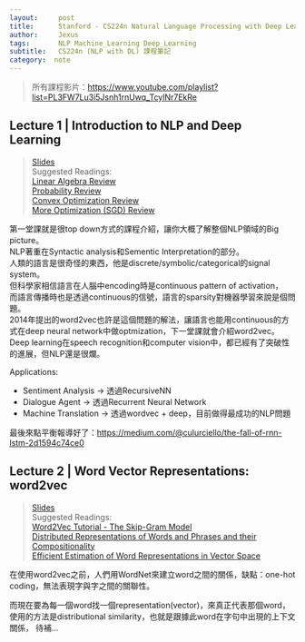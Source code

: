 ```yaml
---
layout:     post
title:      Stanford - CS224n Natural Language Processing with Deep Learning - Course Notes
author:     Jexus
tags: 		NLP Machine_Learning Deep_Learning
subtitle:   CS224n (NLP with DL) 課程筆記
category:  note
---
```


>所有課程影片：https://www.youtube.com/playlist?list=PL3FW7Lu3i5Jsnh1rnUwq_TcylNr7EkRe

## Lecture 1 | Introduction to NLP and Deep Learning 
> [Slides](http://web.stanford.edu/class/cs224n/lectures/lecture1.pdf)  
> Suggested Readings:  
[Linear Algebra Review](http://web.stanford.edu/class/cs224n/readings/cs229-linalg.pdf)  
[Probability Review](http://web.stanford.edu/class/cs224n/readings/cs229-prob.pdf)  
[Convex Optimization Review](http://web.stanford.edu/class/cs224n/readings/cs229-cvxopt.pdf)  
[More Optimization (SGD) Review](http://cs231n.github.io/optimization-1/) 

第一堂課就是很top down方式的課程介紹，讓你大概了解整個NLP領域的Big picture。  
NLP著重在Syntactic analysis和Sementic Interpretation的部分。  
人類的語言是很奇怪的東西，他是discrete/symbolic/categorical的signal system。  
但科學家相信語言在人腦中encoding時是continuous pattern of activation，  
而語言傳播時也是透過continuous的信號，語言的sparsity對機器學習來說是個問題。  
2014年提出的word2vec也許是這個問題的解法，讓語言也能用continuous的方式在deep neural network中做optmization，下一堂課就會介紹word2vec。Deep learning在speech recognition和computer vision中，都已經有了突破性的進展，但NLP還是很爛。  

Applications:
- Sentiment Analysis -> 透過RecursiveNN
- Dialogue Agent -> 透過Recurrent Neural Network
- Machine Translation -> 透過wordvec + deep，目前做得最成功的NLP問題

最後來點平衡報導好了：https://medium.com/@culurciello/the-fall-of-rnn-lstm-2d1594c74ce0

## Lecture 2 | Word Vector Representations: word2vec
>[Slides](http://web.stanford.edu/class/cs224n/lectures/lecture2.pdf)  
>Suggested Readings:  
[Word2Vec Tutorial - The Skip-Gram Model](http://mccormickml.com/2016/04/19/word2vec-tutorial-the-skip-gram-model/)  
[Distributed Representations of Words and Phrases and their Compositionality](http://papers.nips.cc/paper/5021-distributed-representations-of-words-and-phrases-and-their-compositionality.pdf)  
[Efficient Estimation of Word Representations in Vector Space](http://arxiv.org/pdf/1301.3781.pdf)  

在使用word2vec之前，人們用WordNet來建立word之間的關係，缺點：one-hot coding，無法表現字與字之間的關聯性。

而現在要為每一個word找一個representation(vector)，來真正代表那個word，使用的方法是distributional similarity，也就是跟據此word在字句中出現的上下文關係，
待補...
